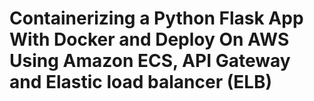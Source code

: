 # Containerizing a Python Flask App With Docker and Deploy On AWS Using Amazon ECS, API Gateway and Elastic load balancer (ELB)
